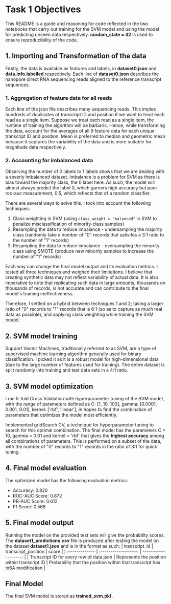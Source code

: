 # Task 1 Objectives 
This README is a guide and reasoning for code reflected in the two notebooks that carry out training for the SVM model and using the model for predicting unseen data respectively. **random_state = 42** is used to ensure reproducibility of the code.

## 1. Importing and Transformation of the data
Firstly, the data is available as features and labels, in **dataset0.json** and **data.info.labelled** respectively. Each line of **dataset0.json** describes the nanopore direct RNA sequencing reads aligned to the reference transcript sequences.

### 1. Aggregation of feature data for all reads
Each line of the json file describes many sequencing reads. This imples hundreds of duplicates of transcript ID and position if we want to treat each read as a single item. Suppose we treat each read as a single item, the runtime of training the algorithm will be barbaric. Hence, while transforming the data, account for the averages of all 9 feature data for each unique transcript ID and position. Mean is preferred to median and geometric mean because it captures the variability of the data and is more suitable for magnitude data respectively. 

### 2. Accounting for imbalanced data
Observing the number of 0 labels to 1 labels shows that we are dealing with a severly imbalanced dataset. Imbalance is a problem for SVM as there is bias toward the majority class, the 0 label here. As such, the model will almost always predict the label 0, which garners high accuracy but poor roc-auc measurement, 0.5, which reflects that of a random classifier.

There are several ways to solve this. I took into account the following techniques:
1. Class weighting in SVM (using `class_weight = "balanced"` in SVM to penalize misclassification of minority-class samples)
2. Resampling the data to reduce imbalance - undersampling the majority class (randomly take a number of "0" records that satisifes a 3:1 ratio to the number of "1" records)
3. Resampling the data to reduce imbalance - oversampling the minority class using SMOTE (produce new minority samples to increase the number of "1" records)

Each way can change the final model output and its evaluation metrics. I tested all three techniques and weighed their limitations. I believe that creating synthetic data may not reflect variability of actual data. It is also imperative to note that replicating such data in large amounts, thousands on thousands of records, is not accurate and can contribute to the final model's training ineffectiveness.

Therefore, I settled on a hybrid between techniques 1 and 2; taking a larger ratio of "0" records to "1" records that is 6:1 (so as to capture as much real data as possible), and applying class weighting while training the SVM model.


## 2. SVM model training 
Support Vector Machines, traditionally referred to as SVM, are a type of supervised machine learning algorithm generally used for binary classification. I picked it as it is a robust model for high-dimensional data (due to the large number of features used for training). The entire dataset is split randomly into training and test data sets in a 4:1 ratio.

## 3. SVM model optimization
I ran 5-fold Cross Validation with hyperparameter tuning of the SVM model, with the range of parameters defined as C: [1, 10, 100], gamma: [0.0001, 0.001, 0.01], kernel: ['rbf', 'linear'], in hopes to find the combination of parameters that optimizes the model most efficiently. 

Implemented gridSearch CV, a technique for hyperparameter tuning to search for this optimal combination. The final model has the parameters C = 10, gamma = 0.01 and kernel = 'rbf' that gives the **highest accuracy** among all combinations of parameters. This is performed on a subset of the data, with the number of "0" records to "1" records in the ratio of 3:1 for quick tuning.

## 4. Final model evaluation
The optimized model has the following evaluation metrics:
- Accuracy: 0.820
- ROC-AUC Score: 0.872
- PR-AUC Score: 0.612
- F1 Score: 0.568

## 5. Final model output
Running the model on the provided test sets will give the probability scores. The **dataset1_predictions.csv** file is produced after testing the model on the dataset **dataset1.json** and is in the format as such:
| transcript_id | transcript_position | score |
| :------------- | :------------------: | -------------------: |
| Transcript ID for every row of data.json | Represents the position within transcript ID | Probability that the position within that transcript has m6A modification |


## Final Model
The final SVM model is stored as **trained_svm.pkl** .
